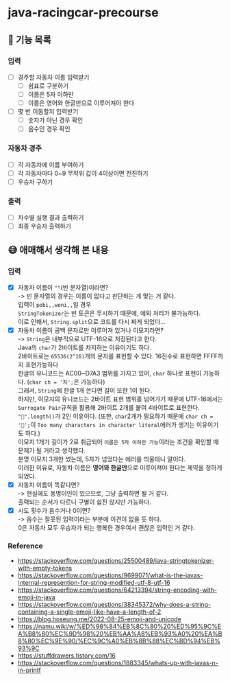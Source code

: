# java-racingcar-precourse

## 🌈 기능 목록

### 입력

- [ ] 경주할 자동차 이름 입력받기
    - [ ] 쉼표로 구분하기
    - [ ] 이름은 5자 이하만
    - [ ] 이름은 영어와 한글만으로 이루어져야 한다
- [ ] 몇 번 이동할지 입력받기
    - [ ] 숫자가 아닌 경우 확인
    - [ ] 음수인 경우 확인

### 자동차 경주

- [ ] 각 자동차에 이름 부여하기
- [ ] 각 자동차마다 0~9 무작위 값이 4이상이면 전진하기
- [ ] 우승자 구하기

### 출력

- [ ] 차수별 실행 결과 출력하기
- [ ] 최종 우승자 출력하기

## 😅 애매해서 생각해 본 내용

### 입력

- [x] 자동차 이름이 `""`(빈 문자열)이라면?<br>
  -> 빈 문자열의 경우는 이름이 없다고 판단하는 게 맞는 거 같다.<br>
  입력이 `pobi,,woni,,`일 경우<br>
  `StringTokenizer`는 빈 토큰은 무시하기 때문에, 예외 처리가 불가능하다.<br>
  이로 인해서, `String.split`으로 코드를 다시 짜게 되었다...<br>
- [x] 자동차 이름이 공백 문자로만 이루어져 있거나 이모지라면?<br>
  -> `String`은 내부적으로 UTF-16으로 저장된다고 한다.<br>
  Java의 `char`가 2바이트를 차지하는 이유이기도 하다.<br>
  2바이트로는 `65536(2^16)`개의 문자를 표현할 수 있다. 16진수로 표현하면 FFFF까지 표현가능하다<br>
  한글의 유니코드는 AC00~D7A3 범위를 가지고 있어, `char` 하나로 표현이 가능하다. (`char ch = '차';`은 가능하다)<br>
  그래서, `String`에 한글 1개 쓴다면 길이 또한 1이 된다.<br>
  하지만, 이모지의 유니코드는 2바이트 표현 범위를 넘어가기 때문에 UTF-16에서는 `Surrogate Pair`규칙을 활용해 2바이트 2개를 붙여 4바이트로 표현한다.<br>
  `"🚗".length()`가 2인 이유이다. (또한, `char`2개가 필요하기 때문에 `char ch = '🚗';`이 `Too many characters in character literal`에러가 생기는
  이유이기도 하다.)<br>
  이모지 1개가 길이가 2로 취급되어 `이름은 5자 이하만 가능`이라는 조건을 확인할 때 문제가 될 거라고 생각했다.<br>
  분명 이모지 3개만 썼는데, 5자가 넘었다는 에러를 띄울테니 말이다.<br>
  이러한 이유로, 자동차 이름은 **영어와 한글만**으로 이루어져야 한다는 제약을 정하게 되었다.<br>
- [x] 자동차 이름이 똑같다면?<br>
  -> 현실에도 동명이인이 있으므로, 그냥 출력하면 될 거 같다.<br>
  출력되는 순서가 다르니 구별이 쉽진 않지만 가능하다.<br>
- [x] 시도 횟수가 음수거나 0이면?<br>
  -> 음수는 잘못된 입력이라는 부분에 이견이 없을 듯 하다.<br>
  0은 자동차 모두 우승자가 되는 행복한 경우여서 괜찮은 입력인 거 같다.<br>

### Reference

- https://stackoverflow.com/questions/25500489/java-stringtokenizer-with-empty-tokens
- https://stackoverflow.com/questions/9699071/what-is-the-javas-internal-represention-for-string-modified-utf-8-utf-16
- https://stackoverflow.com/questions/64213394/string-encoding-with-emoji-in-java
- https://stackoverflow.com/questions/38345372/why-does-a-string-containing-a-single-emoji-like-have-a-length-of-2
- https://blog.hoseung.me/2022-08-25-emoji-and-unicode
- https://namu.wiki/w/%ED%98%84%EB%8C%80%20%ED%95%9C%EA%B8%80%EC%9D%98%20%EB%AA%A8%EB%93%A0%20%EA%B8%80%EC%9E%90/%EC%9C%A0%EB%8B%88%EC%BD%94%EB%93%9C
- https://stuffdrawers.tistory.com/16
- https://stackoverflow.com/questions/1883345/whats-up-with-javas-n-in-printf
